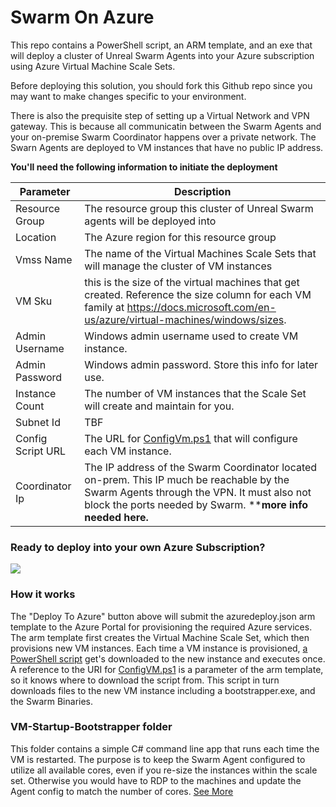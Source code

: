 # **Swarm On Azure**






This repo contains a PowerShell script, an ARM template, and an exe that will deploy a cluster of Unreal Swarm Agents into your Azure subscription using Azure Virtual Machine Scale Sets. 

Before deploying this solution, you should fork this Github repo since you may want to make changes specific to your environment.  

There is also the prequisite step of setting up a Virtual Network and VPN gateway. This is because all communicatin between the Swarm Agents and your on-premise Swarm Coordinator happens over a private network. The Swarn Agents are deployed to VM instances that have no public IP address. 

**You'll need the following information to initiate the deployment**

**Parameter** | **Description**
---|---
Resource Group | The resource group this cluster of Unreal Swarm agents will be deployed into
Location | The Azure region for this resource group
Vmss Name | The name of the Virtual Machines Scale Sets that will manage the cluster of VM instances
VM Sku | this is the size of the virtual machines that get created. Reference the size column for each VM family at https://docs.microsoft.com/en-us/azure/virtual-machines/windows/sizes.
Admin Username | Windows admin username used to create VM instance.
Admin Password | Windows admin password.  Store this info for later use.
Instance Count |  The number of VM instances that the Scale Set will create and maintain for you.
Subnet Id | TBF
Config Script URL | The URL for [ConfigVm.ps1](ConfigVM.ps1) that will configure each VM instance.
Coordinator Ip | The IP address of the Swarm Coordinator located on-prem. This IP much be reachable by the Swarm Agents through the VPN. It must also not block the ports needed by Swarm. ****more info needed here.**

### **Ready to deploy into your own Azure Subscription?**

<a href="https://portal.azure.com/#create/Microsoft.Template/uri/https%3A%2F%2Fraw.githubusercontent.com%2FDarinShapiroMS%2FSwarmOnAzure%2Fmaster%2Fazuredeploy.json" target="_new">
    <img src="http://azuredeploy.net/deploybutton.png"/>
</a>


### **How it works**

The "Deploy To Azure" button above will submit the azuredeploy.json arm template to the Azure Portal for provisioning the required Azure services.  The arm template first creates the Virtual Machine Scale Set, which then provisions new VM instances.  Each time a VM instance is provisioned, [a PowerShell script](ConfigVM.ps1) get's downloaded to the new instance and executes once. A reference to the URI for [ConfigVM.ps1](ConfigVM.ps1) is a parameter of the arm template, so it knows where to download the script from. This script in turn downloads files to the new VM instance including a bootstrapper.exe, and the Swarm Binaries.





### **VM-Startup-Bootstrapper folder**
This folder contains a simple C# command line app that runs each time the VM is restarted. The purpose is to keep the Swarm Agent configured to utilize all available cores, even if you re-size the instances within the scale set.  Otherwise you would have to RDP to the machines and update the Agent config to match the number of cores. [See More](vm-startup-bootstrapper/readme.md)
